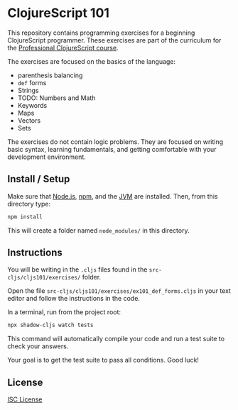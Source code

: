 # ClojureScript 101

This repository contains programming exercises for a beginning ClojureScript
programmer. These exercises are part of the curriculum for the [Professional ClojureScript course].

The exercises are focused on the basics of the language:

- parenthesis balancing
- `def` forms
- Strings
- TODO: Numbers and Math
- Keywords
- Maps
- Vectors
- Sets

The exercises do not contain logic problems. They are focused on writing basic
syntax, learning fundamentals, and getting comfortable with your development
environment.

## Install / Setup

Make sure that [Node.js], [npm], and the [JVM] are installed. Then, from this directory type:

```sh
npm install
```

This will create a folder named `node_modules/` in this directory.

## Instructions

You will be writing in the `.cljs` files found in the `src-cljs/cljs101/exercises/` folder.

Open the file `src-cljs/cljs101/exercises/ex101_def_forms.cljs` in your text
editor and follow the instructions in the code.

In a terminal, run from the project root:

```sh
npx shadow-cljs watch tests
```

This command will automatically compile your code and run a test suite to check your answers.

Your goal is to get the test suite to pass all conditions. Good luck!

## License

[ISC License](LICENSE.md)

[Professional ClojureScript course]:https://cljs.pro
[Node.js]:https://nodejs.org/
[npm]:https://en.wikipedia.org/wiki/Npm_(software)
[JVM]:https://adoptopenjdk.net/
